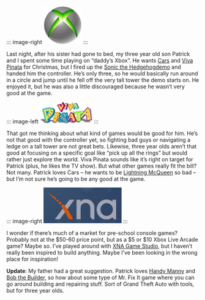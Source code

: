 ::: image-right
![](https://raw.githubusercontent.com/devhawk/devhawk.github.io/master/images/blog/xboxlogo_12_.gif)
:::

Last night, after his sister had gone to bed, my three year old son
Patrick and I spent some time playing on “daddy’s Xbox”. He wants
[Cars](http://www.xbox.com/games/carsxbox360) and [Viva
Pinata](http://www.xbox.com/games/vivapinata) for Christmas, but I fired
up the [Sonic the
Hedgehog](http://www.xbox.com/games/sonicthehedgehog)[demo](http://www.xbox.com/en-US/live/marketplace/sonicthehedgehog/demo.htm)
and handed him the controller. He’s only three, so he would basically
run around in a circle and jump until he fell off the very tall tower
the demo starts on. He enjoyed it, but he was also a little discouraged
because he wasn’t very good at the game.

::: image-left
![](https://raw.githubusercontent.com/devhawk/devhawk.github.io/master/images/blog/vivapinatalogo_5_.gif)
:::

That got me thinking about what kind of games would be good for
him. He’s not that good with the controller yet, so fighting bad guys or
navigating a ledge on a tall tower are not great bets. Likewise, three
year olds aren’t that good at focusing on a specific goal like “pick up
all the rings” but would rather just explore the world. Viva Pinata
sounds like it’s right on target for Patrick (plus, he likes the TV
show). But what other games really fit the bill? Not many. Patrick loves
Cars – he wants to be [Lightning
McQueen](http://en.wikipedia.org/wiki/Lightning_McQueen) so bad – but
I’m not sure he’s going to be any good at the game.

::: image-right
![](https://raw.githubusercontent.com/devhawk/devhawk.github.io/master/images/blog/XnaLogo_11_.gif) 
:::

I wonder if there’s much of a market for pre-school console games?
Probably not at the \$50-60 price point, but as a \$5 or \$10 Xbox Live
Arcade game? Maybe so. I’ve played around with [XNA Game
Studio](http://msdn.microsoft.com/directx/XNA/default.aspx), but I
haven’t really been inspired to build anything. Maybe I’ve been looking
in the wrong place for inspiration!

**Update**: My father had a great suggestion. Patrick loves [Handy
Manny](http://disney.go.com/disneychannel/playhouse/handymanny/index.html)
and [Bob the Builder](http://www.bobthebuilder.com), so how about some
type of Mr. Fix It game where you can go around building and repairing
stuff. Sort of Grand Theft Auto with tools, but for three year olds.
